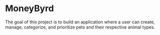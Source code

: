 # MoneyByrd
The goal of this project is to build an application where a user can create, manage, categorize, and prioritize pets and their respective animal types.
